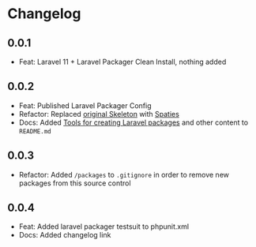 # Changelog

## 0.0.1

- Feat: Laravel 11 + Laravel Packager Clean Install, nothing added

## 0.0.2

- Feat: Published Laravel Packager Config
- Refactor: Replaced [original Skeleton](https://github.com/jeroen-g/packager-skeleton) with [Spaties](https://github.com/spatie/package-skeleton-laravel)
- Docs: Added [Tools for creating Laravel packages](https://github.com/spatie/laravel-package-tools) and other content to `README.md`

## 0.0.3

- Refactor: Added `/packages` to `.gitignore` in order to remove new packages from this source control

## 0.0.4

- Feat: Added laravel packager testsuit to phpunit.xml
- Docs: Added changelog link
